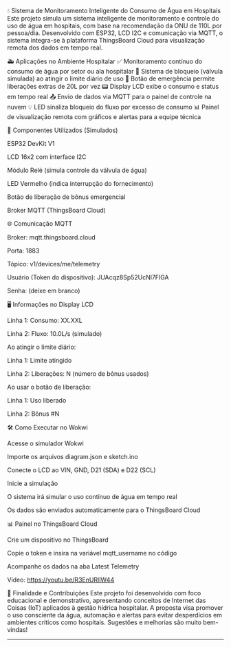 💧 Sistema de Monitoramento Inteligente do Consumo de Água em Hospitais
Este projeto simula um sistema inteligente de monitoramento e controle do uso de água em hospitais, com base na recomendação da ONU de 110L por pessoa/dia. Desenvolvido com ESP32, LCD I2C e comunicação via MQTT, o sistema integra-se à plataforma ThingsBoard Cloud para visualização remota dos dados em tempo real.

🚑 Aplicações no Ambiente Hospitalar
✅ Monitoramento contínuo do consumo de água por setor ou ala hospitalar
🚫 Sistema de bloqueio (válvula simulada) ao atingir o limite diário de uso
🔘 Botão de emergência permite liberações extras de 20L por vez
📟 Display LCD exibe o consumo e status em tempo real
📤 Envio de dados via MQTT para o painel de controle na nuvem
💡 LED sinaliza bloqueio do fluxo por excesso de consumo
📊 Painel de visualização remota com gráficos e alertas para a equipe técnica

🔧 Componentes Utilizados (Simulados)

ESP32 DevKit V1

LCD 16x2 com interface I2C

Módulo Relé (simula controle da válvula de água)

LED Vermelho (indica interrupção do fornecimento)

Botão de liberação de bônus emergencial

Broker MQTT (ThingsBoard Cloud)

🌐 Comunicação MQTT

Broker: mqtt.thingsboard.cloud

Porta: 1883

Tópico: v1/devices/me/telemetry

Usuário (Token do dispositivo): JUAcqz8Sp52UcNl7FlGA

Senha: (deixe em branco)


🖥 Informações no Display LCD

Linha 1: Consumo: XX.XXL

Linha 2: Fluxo: 10.0L/s (simulado)

Ao atingir o limite diário:

Linha 1: Limite atingido

Linha 2: Liberações: N (número de bônus usados)

Ao usar o botão de liberação:

Linha 1: Uso liberado

Linha 2: Bônus #N

🛠 Como Executar no Wokwi

Acesse o simulador Wokwi

Importe os arquivos diagram.json e sketch.ino

Conecte o LCD ao VIN, GND, D21 (SDA) e D22 (SCL)

Inicie a simulação

O sistema irá simular o uso contínuo de água em tempo real

Os dados são enviados automaticamente para o ThingsBoard Cloud

📊 Painel no ThingsBoard Cloud

Crie um dispositivo no ThingsBoard

Copie o token e insira na variável mqtt_username no código

Acompanhe os dados na aba Latest Telemetry

Vídeo: https://youtu.be/R3EnURlIW44

🧠 Finalidade e Contribuições
Este projeto foi desenvolvido com foco educacional e demonstrativo, apresentando conceitos de Internet das Coisas (IoT) aplicados à gestão hídrica hospitalar. A proposta visa promover o uso consciente da água, automação e alertas para evitar desperdícios em ambientes críticos como hospitais. Sugestões e melhorias são muito bem-vindas!

---
